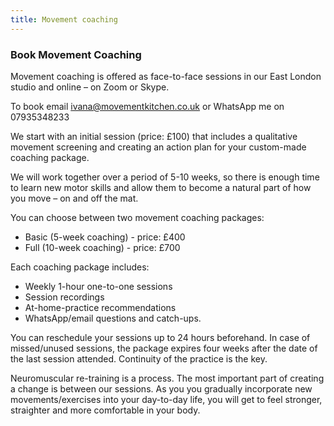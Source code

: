 ```yaml
---
title: Movement coaching
---
```


### Book Movement Coaching

Movement coaching is offered as face-to-face sessions in our East London studio
and online – on Zoom or Skype.

To book email [ivana@movementkitchen.co.uk](ivana@movementkitchen.co.uk) or
WhatsApp me on 07935348233

We start with an initial session (price: £100) that includes a qualitative
movement screening and creating an action plan for your custom-made coaching
package.

We will work together over a period of 5-10 weeks, so there is enough time to
learn new motor skills and allow them to become a natural part of how you move –
on and off the mat.

You can choose between two movement coaching packages:

- Basic (5-week coaching) - price: £400
- Full (10-week coaching) - price: £700

Each coaching package includes:

- Weekly 1-hour one-to-one sessions
- Session recordings
- At-home-practice recommendations
- WhatsApp/email questions and catch-ups.

You can reschedule your sessions up to 24 hours beforehand. In case of
missed/unused sessions, the package expires four weeks after the date of the
last session attended. Continuity of the practice is the key.

Neuromuscular re-training is a process. The most important part of creating a
change is between our sessions. As you you gradually incorporate new
movements/exercises into your day-to-day life, you will get to feel stronger,
straighter and more comfortable in your body.
